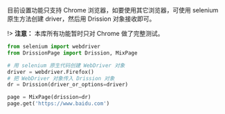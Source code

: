 目前设置功能只支持 Chrome 浏览器，如要使用其它浏览器，可使用 selenium 原生方法创建 driver，然后用 Drission 对象接收即可。

!> **注意：** 本库所有功能暂时只对 Chrome 做了完整测试。

```python
from selenium import webdriver
from DrissionPage import Drission, MixPage

# 用 selenium 原生代码创建 WebDriver 对象
driver = webdriver.Firefox()
# 把 WebDriver 对象传入 Drission 对象
dr = Drission(driver_or_options=driver)

page = MixPage(drission=dr)
page.get('https://www.baidu.com')
```